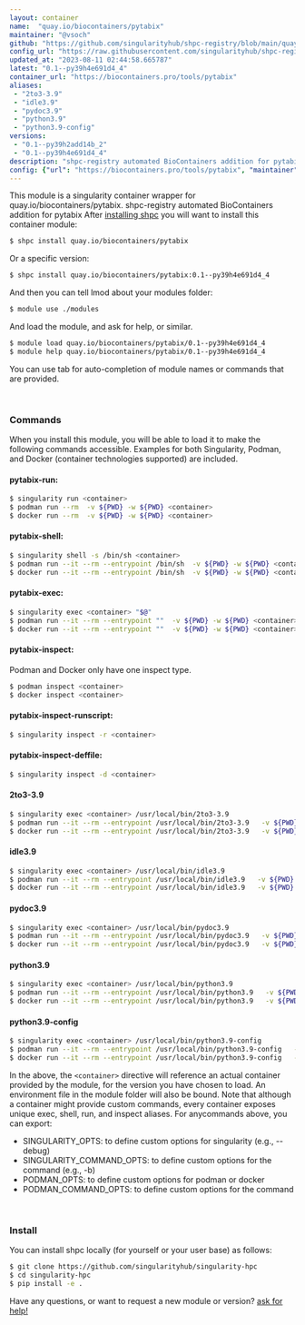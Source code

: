 ```yaml
---
layout: container
name:  "quay.io/biocontainers/pytabix"
maintainer: "@vsoch"
github: "https://github.com/singularityhub/shpc-registry/blob/main/quay.io/biocontainers/pytabix/container.yaml"
config_url: "https://raw.githubusercontent.com/singularityhub/shpc-registry/main/quay.io/biocontainers/pytabix/container.yaml"
updated_at: "2023-08-11 02:44:58.665787"
latest: "0.1--py39h4e691d4_4"
container_url: "https://biocontainers.pro/tools/pytabix"
aliases:
 - "2to3-3.9"
 - "idle3.9"
 - "pydoc3.9"
 - "python3.9"
 - "python3.9-config"
versions:
 - "0.1--py39h2add14b_2"
 - "0.1--py39h4e691d4_4"
description: "shpc-registry automated BioContainers addition for pytabix"
config: {"url": "https://biocontainers.pro/tools/pytabix", "maintainer": "@vsoch", "description": "shpc-registry automated BioContainers addition for pytabix", "latest": {"0.1--py39h4e691d4_4": "sha256:a3841008dcd3d80cc730dfa6adecc6557673456e2315f2a63287dd8302f0e3d0"}, "tags": {"0.1--py39h2add14b_2": "sha256:b46165a98b4361dc4834539b3e98899be7eb5db8df8969ab590c8ca07a86f36c", "0.1--py39h4e691d4_4": "sha256:a3841008dcd3d80cc730dfa6adecc6557673456e2315f2a63287dd8302f0e3d0"}, "docker": "quay.io/biocontainers/pytabix", "aliases": {"2to3-3.9": "/usr/local/bin/2to3-3.9", "idle3.9": "/usr/local/bin/idle3.9", "pydoc3.9": "/usr/local/bin/pydoc3.9", "python3.9": "/usr/local/bin/python3.9", "python3.9-config": "/usr/local/bin/python3.9-config"}}
---
```


This module is a singularity container wrapper for quay.io/biocontainers/pytabix.
shpc-registry automated BioContainers addition for pytabix
After [installing shpc](#install) you will want to install this container module:


```bash
$ shpc install quay.io/biocontainers/pytabix
```

Or a specific version:

```bash
$ shpc install quay.io/biocontainers/pytabix:0.1--py39h4e691d4_4
```

And then you can tell lmod about your modules folder:

```bash
$ module use ./modules
```

And load the module, and ask for help, or similar.

```bash
$ module load quay.io/biocontainers/pytabix/0.1--py39h4e691d4_4
$ module help quay.io/biocontainers/pytabix/0.1--py39h4e691d4_4
```

You can use tab for auto-completion of module names or commands that are provided.

<br>

### Commands

When you install this module, you will be able to load it to make the following commands accessible.
Examples for both Singularity, Podman, and Docker (container technologies supported) are included.

#### pytabix-run:

```bash
$ singularity run <container>
$ podman run --rm  -v ${PWD} -w ${PWD} <container>
$ docker run --rm  -v ${PWD} -w ${PWD} <container>
```

#### pytabix-shell:

```bash
$ singularity shell -s /bin/sh <container>
$ podman run --it --rm --entrypoint /bin/sh  -v ${PWD} -w ${PWD} <container>
$ docker run --it --rm --entrypoint /bin/sh  -v ${PWD} -w ${PWD} <container>
```

#### pytabix-exec:

```bash
$ singularity exec <container> "$@"
$ podman run --it --rm --entrypoint ""  -v ${PWD} -w ${PWD} <container> "$@"
$ docker run --it --rm --entrypoint ""  -v ${PWD} -w ${PWD} <container> "$@"
```

#### pytabix-inspect:

Podman and Docker only have one inspect type.

```bash
$ podman inspect <container>
$ docker inspect <container>
```

#### pytabix-inspect-runscript:

```bash
$ singularity inspect -r <container>
```

#### pytabix-inspect-deffile:

```bash
$ singularity inspect -d <container>
```


#### 2to3-3.9

```bash
$ singularity exec <container> /usr/local/bin/2to3-3.9
$ podman run --it --rm --entrypoint /usr/local/bin/2to3-3.9   -v ${PWD} -w ${PWD} <container> -c " $@"
$ docker run --it --rm --entrypoint /usr/local/bin/2to3-3.9   -v ${PWD} -w ${PWD} <container> -c " $@"
```


#### idle3.9

```bash
$ singularity exec <container> /usr/local/bin/idle3.9
$ podman run --it --rm --entrypoint /usr/local/bin/idle3.9   -v ${PWD} -w ${PWD} <container> -c " $@"
$ docker run --it --rm --entrypoint /usr/local/bin/idle3.9   -v ${PWD} -w ${PWD} <container> -c " $@"
```


#### pydoc3.9

```bash
$ singularity exec <container> /usr/local/bin/pydoc3.9
$ podman run --it --rm --entrypoint /usr/local/bin/pydoc3.9   -v ${PWD} -w ${PWD} <container> -c " $@"
$ docker run --it --rm --entrypoint /usr/local/bin/pydoc3.9   -v ${PWD} -w ${PWD} <container> -c " $@"
```


#### python3.9

```bash
$ singularity exec <container> /usr/local/bin/python3.9
$ podman run --it --rm --entrypoint /usr/local/bin/python3.9   -v ${PWD} -w ${PWD} <container> -c " $@"
$ docker run --it --rm --entrypoint /usr/local/bin/python3.9   -v ${PWD} -w ${PWD} <container> -c " $@"
```


#### python3.9-config

```bash
$ singularity exec <container> /usr/local/bin/python3.9-config
$ podman run --it --rm --entrypoint /usr/local/bin/python3.9-config   -v ${PWD} -w ${PWD} <container> -c " $@"
$ docker run --it --rm --entrypoint /usr/local/bin/python3.9-config   -v ${PWD} -w ${PWD} <container> -c " $@"
```



In the above, the `<container>` directive will reference an actual container provided
by the module, for the version you have chosen to load. An environment file in the
module folder will also be bound. Note that although a container
might provide custom commands, every container exposes unique exec, shell, run, and
inspect aliases. For anycommands above, you can export:

 - SINGULARITY_OPTS: to define custom options for singularity (e.g., --debug)
 - SINGULARITY_COMMAND_OPTS: to define custom options for the command (e.g., -b)
 - PODMAN_OPTS: to define custom options for podman or docker
 - PODMAN_COMMAND_OPTS: to define custom options for the command

<br>

### Install

You can install shpc locally (for yourself or your user base) as follows:

```bash
$ git clone https://github.com/singularityhub/singularity-hpc
$ cd singularity-hpc
$ pip install -e .
```

Have any questions, or want to request a new module or version? [ask for help!](https://github.com/singularityhub/singularity-hpc/issues)